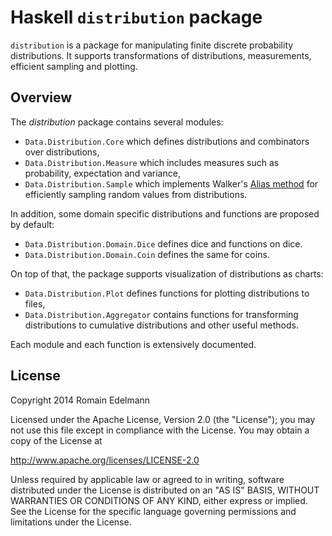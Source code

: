 Haskell `distribution` package
==============================

`distribution` is a package for manipulating finite discrete probability distributions.
It supports transformations of distributions, measurements, efficient sampling and plotting.


Overview
--------

The *distribution* package contains several modules:

* `Data.Distribution.Core` which defines distributions and combinators over distributions,
* `Data.Distribution.Measure` which includes measures such as probability, expectation and variance, 
* `Data.Distribution.Sample` which implements Walker's [Alias method](http://en.wikipedia.org/wiki/Alias_method) for efficiently sampling random values from distributions.

In addition, some domain specific distributions and functions are proposed by default:

* `Data.Distribution.Domain.Dice` defines dice and functions on dice.
* `Data.Distribution.Domain.Coin` defines the same for coins.

On top of that, the package supports visualization of distributions as charts:

* `Data.Distribution.Plot` defines functions for plotting distributions to files,
* `Data.Distribution.Aggregator` contains functions for transforming distributions to cumulative distributions and other useful methods.

Each module and each function is extensively documented.

License
-------

Copyright 2014 Romain Edelmann

Licensed under the Apache License, Version 2.0 (the "License");
you may not use this file except in compliance with the License.
You may obtain a copy of the License at

   http://www.apache.org/licenses/LICENSE-2.0

Unless required by applicable law or agreed to in writing, software
distributed under the License is distributed on an "AS IS" BASIS,
WITHOUT WARRANTIES OR CONDITIONS OF ANY KIND, either express or implied.
See the License for the specific language governing permissions and
limitations under the License.
